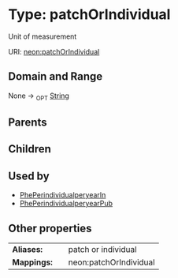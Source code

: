 
# Type: patchOrIndividual


Unit of measurement

URI: [neon:patchOrIndividual](https://data.neonscience.org/patchOrIndividual)


## Domain and Range

None ->  <sub>OPT</sub> [String](types/String.md)

## Parents


## Children


## Used by

 * [PhePerindividualperyearIn](PhePerindividualperyearIn.md)
 * [PhePerindividualperyearPub](PhePerindividualperyearPub.md)

## Other properties

|  |  |  |
| --- | --- | --- |
| **Aliases:** | | patch or individual |
| **Mappings:** | | neon:patchOrIndividual |

